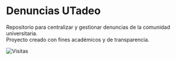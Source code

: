 # Denuncias UTadeo

Repositorio para centralizar y gestionar denuncias de la comunidad universitaria.  
Proyecto creado con fines académicos y de transparencia.

![Visitas](https://komarev.com/ghpvc/?username=DenunciasUTadeo&repo=Denuncias&color=blue&style=flat-square)
